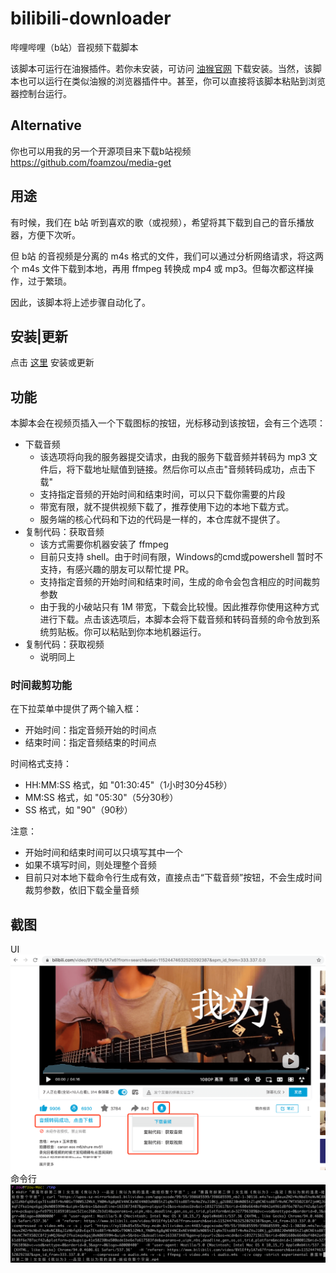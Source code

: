 # bilibili-downloader
哔哩哔哩（b站）音视频下载脚本

该脚本可运行在油猴插件。若你未安装，可访问 <a href="https://www.tampermonkey.net/" target="_blank">油猴官网</a> 下载安装。当然，该脚本也可以运行在类似油猴的浏览器插件中。甚至，你可以直接将该脚本粘贴到浏览器控制台运行。

## Alternative
你也可以用我的另一个开源项目来下载b站视频 https://github.com/foamzou/media-get

## 用途
有时候，我们在 b站 听到喜欢的歌（或视频），希望将其下载到自己的音乐播放器，方便下次听。

但 b站 的音视频是分离的 m4s 格式的文件，我们可以通过分析网络请求，将这两个 m4s 文件下载到本地，再用 ffmpeg 转换成 mp4 或 mp3。但每次都这样操作，过于繁琐。

因此，该脚本将上述步骤自动化了。

## 安装|更新
点击 <a href="https://github.com/foamzou/bilibili-downloader/raw/main/index.user.js" target="_blank">这里</a> 安装或更新

## 功能
本脚本会在视频页插入一个下载图标的按钮，光标移动到该按钮，会有三个选项：
- 下载音频
    - 该选项将向我的服务器提交请求，由我的服务下载音频并转码为 mp3 文件后，将下载地址赋值到链接。然后你可以点击"音频转码成功，点击下载"
    - 支持指定音频的开始时间和结束时间，可以只下载你需要的片段
    - 带宽有限，就不提供视频下载了，推荐使用下边的本地下载方式。
    - 服务端的核心代码和下边的代码是一样的，本仓库就不提供了。
- 复制代码：获取音频
    - 该方式需要你机器安装了 ffmpeg
    - 目前只支持 shell。由于时间有限，Windows的cmd或powershell 暂时不支持，有感兴趣的朋友可以帮忙提 PR。
    - 支持指定音频的开始时间和结束时间，生成的命令会包含相应的时间裁剪参数
    - 由于我的小破站只有 1M 带宽，下载会比较慢。因此推荐你使用这种方式进行下载。点击该选项后，本脚本会将下载音频和转码音频的命令放到系统剪贴板。你可以粘贴到你本地机器运行。
- 复制代码：获取视频
    - 说明同上

### 时间裁剪功能
在下拉菜单中提供了两个输入框：
- 开始时间：指定音频开始的时间点
- 结束时间：指定音频结束的时间点

时间格式支持：
- HH:MM:SS 格式，如 "01:30:45"（1小时30分45秒）
- MM:SS 格式，如 "05:30"（5分30秒）
- SS 格式，如 "90"（90秒）

注意：
- 开始时间和结束时间可以只填写其中一个
- 如果不填写时间，则处理整个音频
- 目前只对本地下载命令行生成有效，直接点击“下载音频”按钮，不会生成时间裁剪参数，依旧下载全量音频

## 截图
UI
<img src="./snapshot/bilibili-downloader.png" />
命令行
<img src="./snapshot/cmd.png" />

